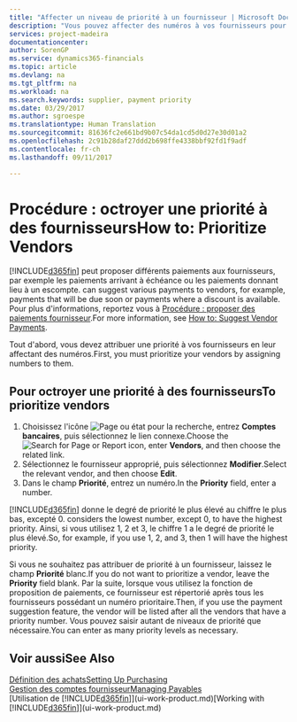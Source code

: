 ```yaml
---
title: "Affecter un niveau de priorité à un fournisseur | Microsoft Docs"
description: "Vous pouvez affecter des numéros à vos fournisseurs pour les classer par ordre de priorité et faciliter des propositions de paiement dans Financials."
services: project-madeira
documentationcenter: 
author: SorenGP
ms.service: dynamics365-financials
ms.topic: article
ms.devlang: na
ms.tgt_pltfrm: na
ms.workload: na
ms.search.keywords: supplier, payment priority
ms.date: 03/29/2017
ms.author: sgroespe
ms.translationtype: Human Translation
ms.sourcegitcommit: 81636fc2e661bd9b07c54da1cd5d0d27e30d01a2
ms.openlocfilehash: 2c91b28daf27ddd2b698ffe4338bbf92fd1f9adf
ms.contentlocale: fr-ch
ms.lasthandoff: 09/11/2017

---
```

# <a name="how-to-prioritize-vendors"></a><span data-ttu-id="7c7fb-103">Procédure : octroyer une priorité à des fournisseurs</span><span class="sxs-lookup"><span data-stu-id="7c7fb-103">How to: Prioritize Vendors</span></span>
[!INCLUDE[d365fin](includes/d365fin_md.md)]<span data-ttu-id="7c7fb-104"> peut proposer différents paiements aux fournisseurs, par exemple les paiements arrivant à échéance ou les paiements donnant lieu à un escompte.</span><span class="sxs-lookup"><span data-stu-id="7c7fb-104"> can suggest various payments to vendors, for example, payments that will be due soon or payments where a discount is available.</span></span> <span data-ttu-id="7c7fb-105">Pour plus d'informations, reportez vous à [Procédure : proposer des paiements fournisseur](payables-how-suggest-vendor-payments.md).</span><span class="sxs-lookup"><span data-stu-id="7c7fb-105">For more information, see [How to: Suggest Vendor Payments](payables-how-suggest-vendor-payments.md).</span></span>

<span data-ttu-id="7c7fb-106">Tout d'abord, vous devez attribuer une priorité à vos fournisseurs en leur affectant des numéros.</span><span class="sxs-lookup"><span data-stu-id="7c7fb-106">First, you must prioritize your vendors by assigning numbers to them.</span></span>

## <a name="to-prioritize-vendors"></a><span data-ttu-id="7c7fb-107">Pour octroyer une priorité à des fournisseurs</span><span class="sxs-lookup"><span data-stu-id="7c7fb-107">To prioritize vendors</span></span>
1. <span data-ttu-id="7c7fb-108">Choisissez l'icône ![Page ou état pour la recherche](media/ui-search/search_small.png "icône Page ou état pour la recherche"), entrez **Comptes bancaires**, puis sélectionnez le lien connexe.</span><span class="sxs-lookup"><span data-stu-id="7c7fb-108">Choose the ![Search for Page or Report](media/ui-search/search_small.png "Search for Page or Report icon") icon, enter **Vendors**, and then choose the related link.</span></span>
2. <span data-ttu-id="7c7fb-109">Sélectionnez le fournisseur approprié, puis sélectionnez **Modifier**.</span><span class="sxs-lookup"><span data-stu-id="7c7fb-109">Select the relevant vendor, and then choose **Edit**.</span></span>
3. <span data-ttu-id="7c7fb-110">Dans le champ **Priorité**, entrez un numéro.</span><span class="sxs-lookup"><span data-stu-id="7c7fb-110">In the **Priority** field, enter a number.</span></span>

[!INCLUDE[d365fin](includes/d365fin_md.md)]<span data-ttu-id="7c7fb-111"> donne le degré de priorité le plus élevé au chiffre le plus bas, excepté 0.</span><span class="sxs-lookup"><span data-stu-id="7c7fb-111"> considers the lowest number, except 0, to have the highest priority.</span></span> <span data-ttu-id="7c7fb-112">Ainsi, si vous utilisez 1, 2 et 3, le chiffre 1 a le degré de priorité le plus élevé.</span><span class="sxs-lookup"><span data-stu-id="7c7fb-112">So, for example, if you use 1, 2, and 3, then 1 will have the highest priority.</span></span>

<span data-ttu-id="7c7fb-113">Si vous ne souhaitez pas attribuer de priorité à un fournisseur, laissez le champ **Priorité** blanc.</span><span class="sxs-lookup"><span data-stu-id="7c7fb-113">If you do not want to prioritize a vendor, leave the **Priority** field blank.</span></span> <span data-ttu-id="7c7fb-114">Par la suite, lorsque vous utilisez la fonction de proposition de paiements, ce fournisseur est répertorié après tous les fournisseurs possédant un numéro prioritaire.</span><span class="sxs-lookup"><span data-stu-id="7c7fb-114">Then, if you use the payment suggestion feature, the vendor will be listed after all the vendors that have a priority number.</span></span> <span data-ttu-id="7c7fb-115">Vous pouvez saisir autant de niveaux de priorité que nécessaire.</span><span class="sxs-lookup"><span data-stu-id="7c7fb-115">You can enter as many priority levels as necessary.</span></span>

## <a name="see-also"></a><span data-ttu-id="7c7fb-116">Voir aussi</span><span class="sxs-lookup"><span data-stu-id="7c7fb-116">See Also</span></span>
[<span data-ttu-id="7c7fb-117">Définition des achats</span><span class="sxs-lookup"><span data-stu-id="7c7fb-117">Setting Up Purchasing</span></span>](purchasing-setup-purchasing.md)  
[<span data-ttu-id="7c7fb-118">Gestion des comptes fournisseur</span><span class="sxs-lookup"><span data-stu-id="7c7fb-118">Managing Payables</span></span>](payables-manage-payables.md)  
<span data-ttu-id="7c7fb-119">[Utilisation de [!INCLUDE[d365fin](includes/d365fin_md.md)]](ui-work-product.md)</span><span class="sxs-lookup"><span data-stu-id="7c7fb-119">[Working with [!INCLUDE[d365fin](includes/d365fin_md.md)]](ui-work-product.md)</span></span>

